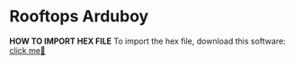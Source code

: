 # Rooftops Arduboy

**HOW TO IMPORT HEX FILE**
To import the hex file, download this software: [click me🎈](https://community.arduboy.com/t/new-unofficial-arduboy-uploader/3473)
